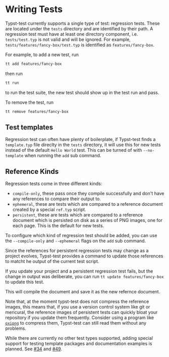 # Writing Tests
Typst-test currently supports a single type of test: regression tests.
These are located under the `tests` directory and are identified by their path.
A regression test must have at least one directory component, i.e. `tests/test.typ` is not valid and will be ignored.
For example, `tests/features/fancy-box/test.typ` is identified as `features/fancy-box`.

For example, to add a new test, run
```bash
tt add features/fancy-box
```
then run
```bash
tt run
```
to run the test suite, the new test should show up in the test run and pass.

To remove the test, run
```bash
tt remove features/fancy-box
```

## Test templates
Regression test can often have plenty of boilerplate, if Typst-test finds a `template.typ` file direclty in the `tests` directory, it will use this for new tests instead of the default `Hello World` test.
This can be turned of with `--no-template` when running the `add` sub command.

## Reference Kinds
Regression tests come in three different kinds:
- `compile-only`, these pass once they compile successfully and don't have any references to compare their output to.
- `ephemeral`, these are tests which are compared to a reference document created by a special `ref.typ` script.
- `persistent`, these are tests which are compared to a reference document which is persisted on disk as a series of PNG images, one for each page. This is the default for new tests.

To configure which kind of regression test should be added, you can use the `--compile-only` and `--ephemeral` flags on the `add` sub command.

Since the references for persistent regression tests may change as a project evolves, Typst-test provides a command to update those references to matcht he output of the current test script.

If you update your project and a persistent regression test fails, but the change in output was deliberate, you can run `tt update features/fancy-box` to update this test.

This will compile the document and save it as the new refernce document.

<div class="warning">

Note that, at the moment typst-test does not compress the reference images, this means that, if you use a version control system like git or mericural, the reference images of persistent tests can quickly bloat your repository if you update them frequently.
Consider using a program like [`oxipng`][oxipng] to compress them, Typst-test can still read them without any problems.

</div>

<div class="warning">

While there are currently no other test types supported, adding special support for testing template packages and documentation examples is planned.
See [#34] and [#49].

</div>

[#34]: https://github.com/tingerrr/typst-test/issues/34
[#49]: https://github.com/tingerrr/typst-test/issues/49
[oxipng]: https://github.com/shssoichiro/oxipng
